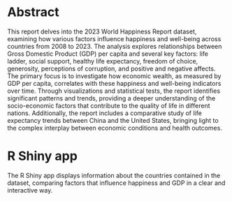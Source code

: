 # Abstract
This report delves into the 2023 World Happiness Report dataset, examining how various
factors influence happiness and well-being across countries from 2008 to 2023. The analysis
explores relationships between Gross Domestic Product (GDP) per capita and several key
factors: life ladder, social support, healthy life expectancy, freedom of choice, generosity, perceptions of corruption, and positive and negative affects. The primary focus is to investigate
how economic wealth, as measured by GDP per capita, correlates with these happiness and
well-being indicators over time. Through visualizations and statistical tests, the report identifies significant patterns and trends, providing a deeper understanding of the socio-economic
factors that contribute to the quality of life in different nations. Additionally, the report
includes a comparative study of life expectancy trends between China and the United States,
bringing light to the complex interplay between economic conditions and health outcomes.

# R Shiny app
The R Shiny app displays information about the countries contained in the dataset, comparing
factors that influence happiness and GDP in a clear and interactive way.
